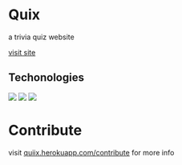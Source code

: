 # Quix

a trivia quiz website

<a href="https://quiix.herokuapp.com">visit site</a>

## Techonologies

[<img src="https://img.shields.io/badge/flask-red.svg?logo=LOGO">](LINK)
[<img src="https://img.shields.io/badge/Bootstrap-blue.svg?logo=LOGO">](LINK)
[<img src="https://img.shields.io/badge/python-yellow.svg?logo=LOGO">](LINK)

<!-- [<img src="https://img.shields.io/badge/flask-red.svg?logo=LOGO">](LINK) -->

# Contribute

visit [quiix.herokuapp.com/contribute](https://quiix.herokuapp.com/contribute) for more info
